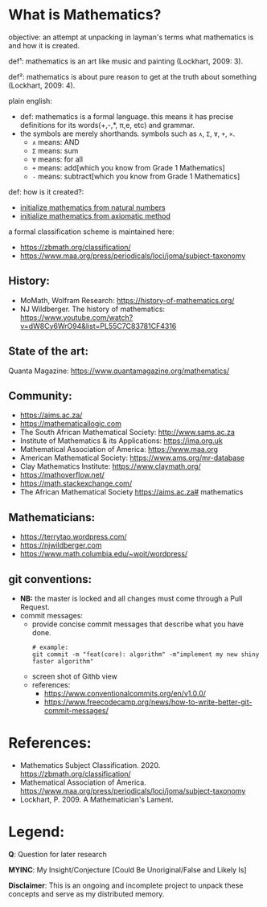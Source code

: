 # What is Mathematics?

objective: an attempt at unpacking in layman's terms what mathematics is and how it is created.

def¹: mathematics is an art like music and painting (Lockhart, 2009: 3).

def²: mathematics is about pure reason to get at the truth about something (Lockhart, 2009: 4).

plain english:
- def: mathematics is a formal language. this means it has precise definitions for its words(+,-,\*, π,e, etc) and grammar.
- the symbols are merely shorthands.
     symbols such as `∧`, `Σ`, `∀`, `+`, `×`.
     - `∧` means: AND
     - `Σ` means: sum
     - `∀` means: for all
     - `+` means: add[which you know from Grade 1 Mathematics]
     - `-` means: subtract[which you know from Grade 1 Mathematics]

def: how is it created?:
- [initialize mathematics from natural numbers](0_foundations/1_numbers/def.txt)
- [initialize mathematics from axiomatic method](0_foundations/0_mathematical_logic/foundations_of_mathematics.txt)

a formal classification scheme is maintained here: 
* https://zbmath.org/classification/
* https://www.maa.org/press/periodicals/loci/joma/subject-taxonomy

## History:
* MoMath, Wolfram Research: https://history-of-mathematics.org/
* NJ Wildberger. The history of mathematics: https://www.youtube.com/watch?v=dW8Cy6WrO94&list=PL55C7C83781CF4316

## State of the art:
Quanta Magazine: https://www.quantamagazine.org/mathematics/

## Community:
- https://aims.ac.za/
- https://mathematicallogic.com
- The South African Mathematical Society: http://www.sams.ac.za
- Institute of Mathematics & its Applications: https://ima.org.uk
- Mathematical Association of America: https://www.maa.org
- American Mathematical Society: https://www.ams.org/mr-database
- Clay Mathematics Institute: https://www.claymath.org/
- https://mathoverflow.net/
- https://math.stackexchange.com/
- The African Mathematical Society https://aims.ac.za# mathematics

## Mathematicians:
- https://terrytao.wordpress.com/
- https://njwildberger.com
- https://www.math.columbia.edu/~woit/wordpress/

## git conventions:
- **NB:** the master is locked and all changes must come through a Pull Request.
- commit messages:
    - provide concise commit messages that describe what you have done.
        ```shell
        # example:
        git commit -m "feat(core): algorithm" -m"implement my new shiny faster algorithm"
        ```
    - screen shot of Githb view
    - references: 
        - https://www.conventionalcommits.org/en/v1.0.0/
        - https://www.freecodecamp.org/news/how-to-write-better-git-commit-messages/
        
# References:
- Mathematics Subject Classification. 2020. https://zbmath.org/classification/
- Mathematical Association of America. https://www.maa.org/press/periodicals/loci/joma/subject-taxonomy
- Lockhart, P. 2009. A Mathematician's Lament.

# Legend:
**Q**: Question for later research

**MYINC**: My Insight/Conjecture [Could Be Unoriginal/False and Likely Is]

**Disclaimer**: This is an ongoing and incomplete project to unpack these concepts and serve as my distributed memory.
